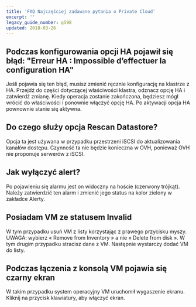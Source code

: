```yaml
---
title: 'FAQ Najczęściej zadawane pytania o Private Cloud'
excerpt: ''
legacy_guide_number: g598
updated: 2018-03-26
---
```



## Podczas konfigurowania opcji HA pojawił się błąd: "Erreur HA : Impossible d’effectuer la configuration HA"

Jeśli pojawia się ten błąd, musisz zmienić ręcznie konfigurację na klastrze z HA. Przejdź do części dotyczącej właściwości klastra, odznacz opcję HA i zatwierdź zmianę. Kiedy operacja zostanie zakończona, będziesz mógł wrócić do właściwości i ponownie włączyć opcję HA. Po aktywacji opcja HA pownownie stanie się aktywna.


## Do czego służy opcja Rescan Datastore?
Opcja ta jest używana w przypadku przestrzeni iSCSI do aktualizowania kanałów dostępu. 
Czynność ta nie będzie konieczna w OVH, ponieważ OVH nie proponuje serwerów z iSCSI.


## Jak wyłączyć alert?
Po pojawieniu się alarmu jest on widoczny na hoście (czerwony trójkąt).
Należy zatwierdzić ten alarm i zmienić jego status na kolor zielony w zakładce Alerty.


## Posiadam VM ze statusem Invalid
W tym przypadku usuń VM z listy korzystając z prawego przycisku myszy. 
UWAGA: wybierz « Remove from Inventory » a nie « Delete from disk ». W tym drugim przypadku stracisz dane z VM. 
Następnie wystarczy dodać VM do listy.


## Podczas łączenia z konsolą VM pojawia się czarny ekran
W takim przypadku system operacyjny VM uruchomił wygaszenie ekranu. Kliknij na przycisk klawiatury, aby włączyć ekran.


